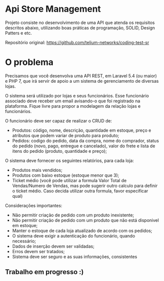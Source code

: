 
# Api Store Management

Projeto consiste no desenvolvimento de uma API que atenda os requisitos descritos abaixo, utilizando boas práticas de programação, SOLID, Design Patters e etc.

Repositório original: https://github.com/telium-networks/coding-test-sr

# O problema

Precisamos que você desenvolva uma API REST, em Laravel 5.4 (ou maior) e PHP 7, que irá servir de apoio a um sistema de gerenciamento de diversas lojas.

O sistema será utilizado por lojas e seus funcionários. Esse funcionário associado deve receber um email avisando-o que foi registrado na plataforma. Fique livre para propor a modelagem da relação lojas e funcionários.

O funcionário deve ser capaz de realizar o CRUD de:

- Produtos: código, nome, descrição, quantidade em estoque, preço e atributos que podem variar de produto para produto;
- Pedidos: codigo do pedido, data da compra, nome do comprador, status do pedido (novo, pago, entregue e cancelado), valor do frete e lista de itens do pedido (produto, quantidade e preço);

O sistema deve fornecer os seguintes relatórios, para cada loja:

- Produtos mais vendidos;
- Produtos com baixo estoque (estoque menor que 3);
- Ticket médio (você pode utilizar a formula Valor Total de Vendas/Numero de Vendas, mas pode sugerir outro calculo para definir o ticket médio. Caso decida utilizar outra formula, favor especificar qual)

Considerações importantes:

- Não permitir criação de pedido com um produto inexistente;
- Não permitir criação de pedido com um produto que não está disponivel em estoque;
- Manter o estoque de cada loja atualizado de acordo com os pedidos;
- O sistema deve exigir a autenticação do funcionário, quando necessário;
- Dados de inserção devem ser validadas;
- Erros devem ser tratados;
- Sistema deve ser seguro e as suas informações, consistentes
## Trabalho em progresso :)  